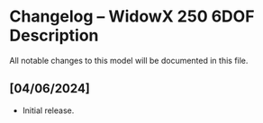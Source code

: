 # Changelog – WidowX 250 6DOF Description

All notable changes to this model will be documented in this file.

## [04/06/2024]
- Initial release.
